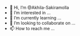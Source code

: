 - 👋 Hi, I’m @Akhila-Sakiramolla
- 👀 I’m interested in ...
- 🌱 I’m currently learning ...
- 💞️ I’m looking to collaborate on ...
- 📫 How to reach me ...

<!---
Akhila-Sakiramolla/Akhila-Sakiramolla is a ✨ special ✨ repository because its `README.md` (this file) appears on your GitHub profile.
You can click the Preview link to take a look at your changes.
--->
